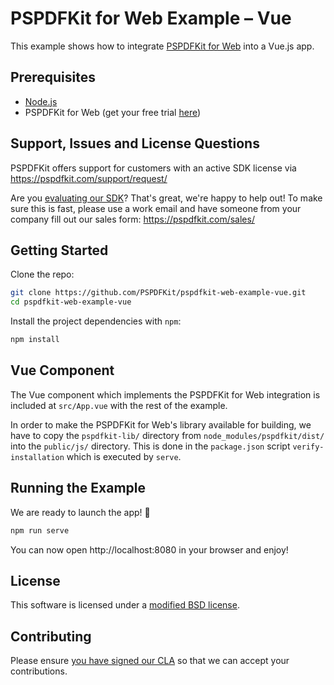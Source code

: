 # PSPDFKit for Web Example – Vue

This example shows how to integrate [PSPDFKit for Web](https://pspdfkit.com/web/) into a Vue.js app.

## Prerequisites

- [Node.js](http://nodejs.org/)
- PSPDFKit for Web (get your free trial [here](https://pspdfkit.com/try/))

## Support, Issues and License Questions

PSPDFKit offers support for customers with an active SDK license via https://pspdfkit.com/support/request/

Are you [evaluating our SDK](https://pspdfkit.com/try/)? That's great, we're happy to help out! To make sure this is fast, please use a work email and have someone from your company fill out our sales form: https://pspdfkit.com/sales/

## Getting Started

Clone the repo:

```bash
git clone https://github.com/PSPDFKit/pspdfkit-web-example-vue.git
cd pspdfkit-web-example-vue
```

Install the project dependencies with `npm`:

```bash
npm install
```

## Vue Component

The Vue component which implements the PSPDFKit for Web integration is included at `src/App.vue` with the rest of the example.

In order to make the PSPDFKit for Web's library available for building, we have to copy the `pspdfkit-lib/` directory from `node_modules/pspdfkit/dist/` into the `public/js/` directory. This is done in the `package.json` script `verify-installation` which is executed by `serve`.

## Running the Example

We are ready to launch the app! 🎉

```bash
npm run serve
```

You can now open http://localhost:8080 in your browser and enjoy!

## License

This software is licensed under a [modified BSD license](LICENSE).

## Contributing

Please ensure
[you have signed our CLA](https://pspdfkit.com/guides/web/current/miscellaneous/contributing/) so that we can
accept your contributions.
